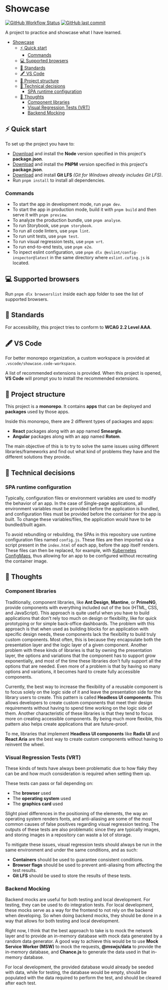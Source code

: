 # Showcase

[![GitHub Workflow Status](https://img.shields.io/github/actions/workflow/status/QuietNatu/showcase/ci.yml?style=for-the-badge)](https://github.com/QuietNatu/showcase/actions/workflows/ci.yml) [![GitHub last commit](https://img.shields.io/github/last-commit/QuietNatu/showcase?style=for-the-badge)](https://github.com/QuietNatu/showcase/branches/all)

A project to practice and showcase what I have learned.

- [Showcase](#showcase)
  - [⚡️ Quick start](#️-quick-start)
    - [Commands](#commands)
  - [💻 Supported browsers](#-supported-browsers)
  - [📝 Standards](#-standards)
  - [🖋️ VS Code](#️-vs-code)
  - [🧱 Project structure](#-project-structure)
  - [🔧 Technical decisions](#-technical-decisions)
    - [SPA runtime configuration](#spa-runtime-configuration)
  - [💭 Thoughts](#-thoughts)
    - [Component libraries](#component-libraries)
    - [Visual Regression Tests (VRT)](#visual-regression-tests-vrt)
    - [Backend Mocking](#backend-mocking)

## ⚡️ Quick start

To set up the project you have to:

- [Download](https://nodejs.org/en/) and install the **Node** version specified in this project's **package.json**.
- [Download](https://pnpm.io/) and install the **PNPM** version specified in this project's **package.json**.
- [Download](https://git-lfs.com/) and install **Git LFS** _(Git for Windows already includes Git LFS)_.
- Run `pnpm install` to install all dependencies.

### Commands

- To start the app in development mode, run `pnpm dev`.
- To start the app in production mode, build it with `pnpm build` and then serve it with `pnpm preview`.
- To analyze the production bundle, use `pnpm analyse`.
- To run Storybook, use `pnpm storybook`.
- To run all code linters, use `pnpm lint`.
- To run unit tests, use `pnpm test`.
- To run visual regression tests, use `pnpm vrt`.
- To run end-to-end tests, use `pnpm e2e`.
- To inpect eslint configuration, use `pnpm dlx @eslint/config-inspector@latest` in the same directory where `eslint.cofing.js` is located.

## 💻 Supported browsers

Run `pnpm dlx browserslist` inside each app folder to see the list of supported browsers.

## 📝 Standards

For accessibility, this project tries to conform to **WCAG 2.2 Level AAA**.

## 🖋️ VS Code

For better monorepo organization, a custom workspace is provided at `.vscode/showcase.code-workspace`.

A list of recommended extensions is provided. When this project is opened, **VS Code** will prompt you to install the recommended extensions.

## 🧱 Project structure

This project is a **monorepo**. It contains **apps** that can be deployed and **packages** used by those apps.

Inside this monorepo, there are 2 different types of packages and apps:

- **React** packages along with an app named **Smeargle**.
- **Angular** packages along with an app named **Rotom**.

The main objective of this is to try to solve the same issues using different libraries/frameworks and find out what kind of problems they have and the different solutions they provide.

## 🔧 Technical decisions

### SPA runtime configuration

Typically, configuration files or environment variables are used to modify the behavior of an app. In the case of Single-page applications, all environment variables must be provided before the application is bundled, and configuration files must be provided before the container for the app is built. To change these variables/files, the application would have to be bundled/built again.

To avoid rebundling or rebuilding, the SPAs in this repository use runtime configuration files named `config.js`.
These files are then imported via a script present in the `index.html` of each app, before the app itself renders.
These files can then be replaced, for example, with [Kubernetes ConfigMaps](https://kubernetes.io/docs/tasks/configure-pod-container/configure-pod-configmap/), thus allowing for an app to be configured without recreating the container image.

## 💭 Thoughts

### Component libraries

Traditionally, component libraries, like **Ant Design**, **Mantine**, or **PrimeNG**, provide components with everything included out of the box (HTML, CSS, and JavaScript). This approach is quite useful when you have to build applications that don't rely too much on design or flexibility, like for quick prototyping or for simple back-office dashboards. The problem with this approach is that when used as building blocks for an application with specific design needs, these components lack the flexibility to build truly custom components. Most often, this is because they encapsulate both the presentation layer and the logic layer of a given component. Another problem with these kinds of libraries is that by owning the presentation layer, the options and variations that the component has to support grow exponentially, and most of the time these libraries don't fully support all the options that are needed. Even more of a problem is that by having so many options and variations, it becomes hard to create fully accessible components.

Currently, the best way to increase the flexibility of a reusable component is to focus solely on the logic side of it and leave the presentation side for the library users to create. This pattern is called **Headless UI components**. This allows developers to create custom components that meet their design requirements without having to spend time working on the logic side of them. Another characteristic of these libraries is that they tend to focus more on creating accessible components. By being much more flexible, this pattern also helps create applications that are future-proof.

To me, libraries that implement **Headless UI components** like **Radix UI** and **React Aria** are the best way to create custom components without having to reinvent the wheel.

### Visual Regression Tests (VRT)

These kinds of tests have always been problematic due to how flaky they can be and how much consideration is required when setting them up.

These tests can pass or fail depending on:

- The **browser** used
- The **operating system** used
- The **graphics card** used

Slight pixel differences in the positioning of the elements, the way an operating system renders fonts, and anti-aliasing are some of the most common causes of false positives regarding visual regression testing. The outputs of these tests are also problematic since they are typically images, and storing images in a repository can waste a lot of storage.

To mitigate these issues, visual regression tests should always be run in the same environment and under the same conditions, and as such:

- **Containers** should be used to guarantee consistent conditions.
- **Browser flags** should be used to prevent anti-aliasing from affecting the test results.
- **Git LFS** should be used to store the results of these tests.

### Backend Mocking

Backend mocks are useful for both testing and local development. For testing, they can be used to do integration tests. For local development, these mocks serve as a way for the frontend to not rely on the backend when developing. So when doing backend mocks, they should be done in a way that allows for both testing and local development.

Right now, I think that the best approach to take is to mock the network layer and to provide an in-memory database with mock data generated by a random data generator. A good way to achieve this would be to use **Mock Service Worker (MSW)** to mock the requests, **@mswjs/data** to provide the in-memory database, and **Chance.js** to generate the data used in that in-memory database.

For local development, the provided database would already be seeded with data, while for testing, the database would be empty, should be populated with the data required to perform the test, and should be cleared after each test.
